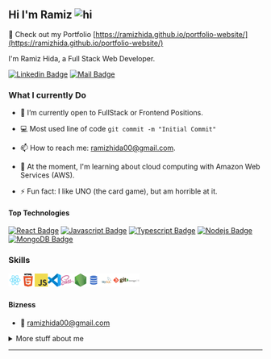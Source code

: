 ## Hi I'm Ramiz <img src="https://user-images.githubusercontent.com/1303154/88677602-1635ba80-d120-11ea-84d8-d263ba5fc3c0.gif" width="28px" height="28px" alt="hi">

🚀 Check out my Portfolio [https://ramizhida.github.io/portfolio-website/](https://ramizhida.github.io/portfolio-website/)

I'm Ramiz Hida, a Full Stack Web Developer.

[![Linkedin Badge](https://img.shields.io/badge/-Ramiz-0e76a8?style=flat&labelColor=0e76a8&logo=linkedin&logoColor=white)](https://www.linkedin.com/in/ramiz-hida/) [![Mail Badge](https://img.shields.io/badge/-ramizhida-c0392b?style=flat&labelColor=c0392b&logo=gmail&logoColor=white)](mailto:ramizhida00@gmail.com)

### What I currently Do

- 🔭 I’m currently open to FullStack or Frontend Positions.
- :computer: Most used line of code `git commit -m "Initial Commit"`

- 📫 How to reach me: ramizhida00@gmail.com.

- :monocle_face: At the moment, I'm learning about cloud computing with Amazon Web Services (AWS). 

- ⚡ Fun fact: I like UNO (the card game), but am horrible at it.

#### Top Technologies

<!-- TODO: Make technologies links takes you to repositories -->

[![React Badge](https://img.shields.io/badge/-React-61DBFB?style=for-the-badge&labelColor=black&logo=react&logoColor=61DBFB)](#) [![Javascript Badge](https://img.shields.io/badge/-Javascript-F0DB4F?style=for-the-badge&labelColor=black&logo=javascript&logoColor=F0DB4F)](#) [![Typescript Badge](https://img.shields.io/badge/-Typescript-007acc?style=for-the-badge&labelColor=black&logo=typescript&logoColor=007acc)](#) [![Nodejs Badge](https://img.shields.io/badge/-Nodejs-3C873A?style=for-the-badge&labelColor=black&logo=node.js&logoColor=3C873A)](#) [![MongoDB Badge](https://img.shields.io/badge/-MONGODB-green?style=for-the-badge&labelColor=black&logo=MONGODB&logoColor=23239)](#)

### Skills

<img align="left" alt="React" width="26px"  src="https://raw.githubusercontent.com/github/explore/80688e429a7d4ef2fca1e82350fe8e3517d3494d/topics/react/react.png" />
<img align="left" alt="HTML5" width="26px" src="https://raw.githubusercontent.com/github/explore/80688e429a7d4ef2fca1e82350fe8e3517d3494d/topics/html/html.png" />

<img align="left" alt="JavaScript" width="26px" src="https://raw.githubusercontent.com/github/explore/80688e429a7d4ef2fca1e82350fe8e3517d3494d/topics/javascript/javascript.png" />

<img align="left" alt="Visual Studio Code" width="26px" src="https://raw.githubusercontent.com/github/explore/80688e429a7d4ef2fca1e82350fe8e3517d3494d/topics/visual-studio-code/visual-studio-code.png" />

<img align="left" alt="Sass" width="26px" src="https://raw.githubusercontent.com/github/explore/80688e429a7d4ef2fca1e82350fe8e3517d3494d/topics/sass/sass.png" />

<img align="left" alt="Node.js" width="26px" src="https://raw.githubusercontent.com/github/explore/80688e429a7d4ef2fca1e82350fe8e3517d3494d/topics/nodejs/nodejs.png" />

<img align="left" alt="SQL" width="26px" src="https://raw.githubusercontent.com/github/explore/80688e429a7d4ef2fca1e82350fe8e3517d3494d/topics/sql/sql.png" />

<img align="left" alt="MySQL" width="26px" src="https://raw.githubusercontent.com/github/explore/80688e429a7d4ef2fca1e82350fe8e3517d3494d/topics/mysql/mysql.png" />

<img align="left" alt="Git" width="26px" src="https://raw.githubusercontent.com/github/explore/80688e429a7d4ef2fca1e82350fe8e3517d3494d/topics/git/git.png" />

<img align="left" alt="MongoDB" width="26px" src="https://raw.githubusercontent.com/github/explore/80688e429a7d4ef2fca1e82350fe8e3517d3494d/topics/mongodb/mongodb.png" />

<br />
<br />

#### Bizness

- :email: ramizhida00@gmail.com

<details>
<summary>
  More stuff about me
</summary>

<br >

I enjoy learning new technologies and building excitings applications!

#### Github Stats

![Ramiz Hida's GitHub stats](https://github-readme-stats.vercel.app/api?username=ramizhida&hide=contribs,prs,issues,stars&theme=tokyonight)

</details>

---

